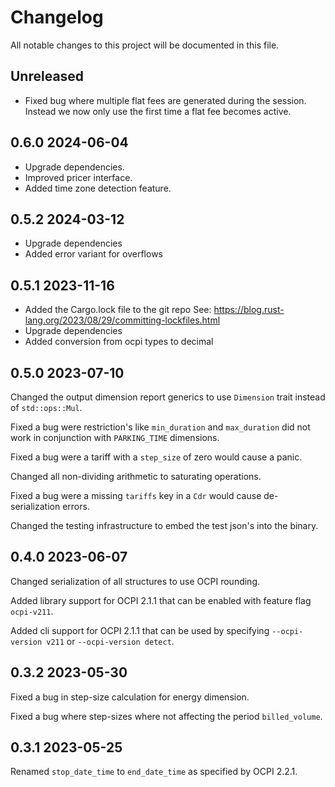 # Changelog

All notable changes to this project will be documented in this file.

## Unreleased

- Fixed bug where multiple flat fees are generated during the session. Instead
  we now only use the first time a flat fee becomes active.

## 0.6.0 2024-06-04

- Upgrade dependencies.
- Improved pricer interface.
- Added time zone detection feature.

## 0.5.2 2024-03-12

- Upgrade dependencies
- Added error variant for overflows

## 0.5.1 2023-11-16

- Added the Cargo.lock file to the git repo
  See: https://blog.rust-lang.org/2023/08/29/committing-lockfiles.html
- Upgrade dependencies
- Added conversion from ocpi types to decimal

## 0.5.0 2023-07-10

Changed the output dimension report generics to use `Dimension` trait instead of `std::ops::Mul`. 

Fixed a bug were restriction's like `min_duration` and `max_duration` did not work in conjunction with `PARKING_TIME` dimensions.

Fixed a bug were a tariff with a `step_size` of zero would cause a panic.

Changed all non-dividing arithmetic to saturating operations.

Fixed a bug were a missing `tariffs` key in a `Cdr` would cause de-serialization errors.

Changed the testing infrastructure to embed the test json's into the binary.

## 0.4.0 2023-06-07

Changed serialization of all structures to use OCPI rounding.

Added library support for OCPI 2.1.1 that can be enabled with feature flag `ocpi-v211`.

Added cli support for OCPI 2.1.1 that can be used by specifying `--ocpi-version v211` or `--ocpi-version detect`.

## 0.3.2 2023-05-30

Fixed a bug in step-size calculation for energy dimension.

Fixed a bug where step-sizes where not affecting the period `billed_volume`.

## 0.3.1 2023-05-25

Renamed `stop_date_time` to `end_date_time` as specified by OCPI 2.2.1.
